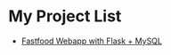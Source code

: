 # My Project List

- [Fastfood Webapp with Flask + MySQL](https://github.com/snickerdoodless/main_project/tree/flaskapp/flask-fastfood-app)
